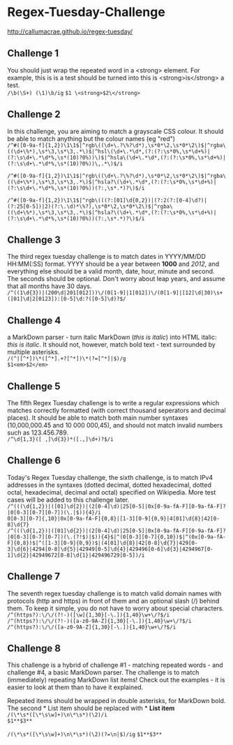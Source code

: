 # Regex-Tuesday-Challenge
http://callumacrae.github.io/regex-tuesday/

## Challenge 1
You should just wrap the repeated word in a \<strong> element. For example, this is is a test should be turned into this is \<strong>is\</strong> a test.  
`/\b(\S+) (\1)\b/ig`
`$1 \<strong>$2\</strong>`

## Challenge 2
In this challenge, you are aiming to match a grayscale CSS colour. It should be able to match anything but the colour names (eg "red")  
`/^#([0-9a-f]{1,2})\1\1$|^rgb\((\d+\.?\%?\d*),\s*0*\2,\s*0*\2\)$|^rgba\((\d+\%*),\s*\3,\s*\3,.*\)$|^hsl\(\d+\.*\d*,(?:(?:\s*0%,\s*\d+%)|(?:\s\d+\.*\d*%,\s*(10)?0%))\)$|^hsla\(\d+\.*\d*,(?:(?:\s*0%,\s*\d+%)|(?:\s\d+\.*\d*%,\s*(10)?0%))\,.*\)$/i `

`/^#([0-9a-f]{1,2})\1\1$|^rgb\((\d+\.?\%?\d*),\s*0*\2,\s*0*\2\)$|^rgba\((\d+\%*),\s*\3,\s*\3,.*\)$|^hsla?\(\d+\.*\d*,(?:(?:\s*0%,\s*\d+%)|(?:\s\d+\.*\d*%,\s*(10)?0%))(?:,\s*.*)?\)$/i`

`/^#([0-9a-f]{1,2})\1\1$|^rgb\(((?:[01]\d{0,2})|(?:2(?:[0-4]\d?)|(?:25[0-5])|2)(?:\.\d)*\%?),\s*0*\2,\s*0*\2\)$|^rgba\((\d+\%*),\s*\3,\s*\3,.*\)$|^hsla?\(\d+\.*\d*,(?:(?:\s*0%,\s*\d+%)|(?:\s\d+\.*\d*%,\s*(10)?0%))(?:,\s*.*)?\)$/i`

## Challenge 3
The third regex tuesday challenge is to match dates in YYYY/MM/DD HH:MM(:SS) format. YYYY should be a year between **1000** and *2012*, and everything else should be a valid month, date, hour, minute and second. The seconds should be optional. Don't worry about leap years, and assume that all months have 30 days.  
`/^((1\d{3})|(200\d|201[012]))\/(0[1-9]|1[012])\/(0[1-9]|[12]\d|30)\s+([01]\d|2[0123]):[0-5]\d:?([0-5]\d)?$/`

## Challenge 4
a MarkDown parser - turn italic MarkDown (*this is italic*) into HTML italic: <em>this is italic</em>. It should not, however, match bold text - text surrounded by multiple asterisks.  
`/(^|[^*])\*([^*].+?[^*])\*(?=[^*]|$)/g`  
`$1<em>$2</em>`

## Challenge 5
The fifth Regex Tuesday challenge is to write a regular expressions which matches correctly formatted (with correct thousand seperators and decimal places). It should be able to match both main number syntaxes (10,000,000.45 and 10 000 000,45), and should not match invalid numbers such as 123.456.789.  
`/^\d{1,3}([ ,]\d{3})*([.,]\d+)?$/i`

## Challenge 6
Today's Regex Tuesday challenge, the sixth challenge, is to match IPv4 addresses in the syntaxes (dotted decimal, dotted hexadecimal, dotted octal, hexadecimal, decimal and octal) specified on Wikipedia. More test cases will be added to this challenge later.  
`/^(((\d{1,2})|([01]\d{2})|(2[0-4]\d)|25[0-5]|0x[0-9a-fA-F][0-9a-fA-F]?|0[0-3][0-7][0-7])(\.|$)){4}/i`  
`0[0-3][0-7]{,10}|0x[0-9a-fA-F]{0,8}|[1-3][0-9]{0,9}|4[01]\d{8}|42[0-8]\d{7}`  
`/^(((\d{1,2})|([01]\d{2})|(2[0-4]\d)|25[0-5]|0x[0-9a-fA-F][0-9a-fA-F]?|0[0-3][0-7][0-7])(\.(?!$)|$)){4}$|^(0[0-3][0-7]{0,10})$|^(0x[0-9a-fA-F]{0,8})$|^([1-3][0-9]{0,9})$|(4[01]\d{8}|42[0-8]\d{7}|429[0-3]\d{6}|4294[0-8]\d{5}|42949[0-5]\d{4}|429496[0-6]\d{3}|4294967[0-1]\d{2}|42949672[0-8]\d{1}|429496729[0-5])/i`

## Challenge 7
The seventh regex tuesday challenge is to match valid domain names with protocols (http and https) in front of them and an optional slash (/) behind them. To keep it simple, you do not have to worry about special characters.  
`/^(https?):\/\/(?!-)([\w]{1,30}[-\.]){1,40}\w+\/?$/i`  
`/^(https?):\/\/(?!-)([a-z0-9A-Z]{1,30}[-\.]){1,40}\w+\/?$/i`  
`/^(https?):\/\/([a-z0-9A-Z]{1,30}[-\.]){1,40}\w+\/?$/i`  

## Challenge 8
This challenge is a hybrid of challenge #1 - matching repeated words - and challenge #4, a basic MarkDown parser. The challenge is to match (immediately) repeating MarkDown list items! Check out the examples - it is easier to look at them than to have it explained.  

Repeated items should be wrapped in double asterisks, for MarkDown bold. The second * List item should be replaced with * **List item**  
`/(\*\s*([\*\s\w]+)\n\*\s*)(\2)/i`  
`$1**$3**`

`/(\*\s*([\*\s\w]+)\n\*\s*)(\2)(?=\n|$)/ig`
`$1**$3**`  

